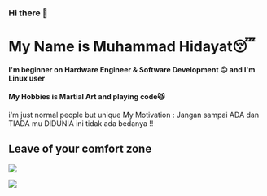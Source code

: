 ### Hi there 👋
# My Name is Muhammad Hidayat😴
#### I'm beginner on Hardware Engineer & Software Development 😐 and I'm Linux user
#### My Hobbies is Martial Art and playing code😼
 i'm just normal people but unique
 My Motivation : Jangan sampai ADA dan TIADA mu DIDUNIA ini tidak ada bedanya !!
## Leave of your comfort zone

<a href="https://github.com/hd4y2t/github-profile-views-counter">
    <img src="https://komarev.com/ghpvc/?username=antonkomarev">
</a>

[Ÿ HŸPE]: https://yhype.halp.im
[GitHub Profile Views Counter]: https://github.com/hd4y2t/github-profile-views-counter

![](https://hit.yhype.halp.im/github/profile?user_id=52199422&color=42f5d1&label=PROFILE+VIEWS)


